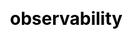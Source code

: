 ---
title: "observability"
layout: "scenario"

css: "scss/scenario.scss"

section1:
  title: KubeSphere allows you to build visualizations simply and intuitively
  content: KubeSphere provides rich observability from infrastructure to applications. It integrates your favorite tools for multi-dimensional monitoring metrics, multi-tenant log query and collection, alerting and notification.
  image: /images/service-mesh/banner.jpg

image: /images/observability/observability.jpg

section2:
  title: Discoverability, Observability, Security, Everything You Need in One Platform
  list:
    - title: Multi-dimensional Monitoring
      image: /images/observability/multi-dimensional-monitoring.png
      contentList:
        - content: <span>Infrastructure monitoring</span> provides K8s control plane and cluster node metrics
        - content: <span>Application resources monitoring</span> includes CPU, memory, network and storage metrics
        - content: <span>Resource usage ranking</span> by node, workspace and project.
        - content: <span>Service component monitoring</span> for user to quickly locate component failures
        - content: <span>Custom metrics support</span> including application custom metrics dashboard (in v3.0.0)
    
    - title: Log Query and Collection
      image: /images/observability/log-query-and-collection.png
      contentList:
        - content: <span>Multi-tenant log management</span>, different tenants can only see their own log information.
        - content: <span>Multi-level log queries</span>, including project, workload, Pod, container and keywords, supports drilling into each level to locate the issues.
        - content: <span>Support multiple log collection platforms</span>, such as Elasticsearch, Kafka, Fluentd
        - content: <span>Service component monitoring</span> for user to quickly locate component failures
    
    - title: Flexible Alerting and Notification
      image: /images/observability/flexible-alerting-and-notification.png
      contentList:
        - content: <span>Rich alerting rules</span> based on multi-tenancy and multi-dimensional monitoring metrics
        - content: <span>Flexible alerting policy</span> allows you to customize an alerting policy that contains multiple alerting rules
        - content: Multi-level monitoring metrics for alerting, including from infrastructure to workloads.
        - content: <span>Flexible alerting rules</span> allows you to customize the detection period, duration and alerting priority of monitoring metrics
        - content: <span>Integration with AlertManager</span>, support multiple notification channels (in v3.0.0)

section3:
  title: See Cloud Native Observability in KubeSphere
  image: /images/service-mesh/15.jpg
  content: Want to get started in action by following with the hands-on lab?
  btnContent: Start Hands-on Lab
  link:
  bgLeft: /images/service-mesh/3-2.svg
  bgRight: /images/service-mesh/3.svg
---